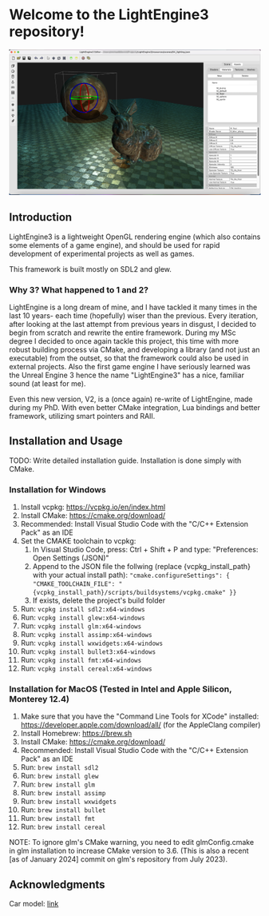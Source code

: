 # Welcome to the LightEngine3 repository! #

![Screenshot](https://raw.githubusercontent.com/Mickelbil84/LightEngine3/master/resources/screenshots/screenshot04.png)

## Introduction

LightEngine3 is a lightweight OpenGL rendering engine (which also contains some elements of a game engine),
and should be used for rapid development of experimental projects as well as games.

This framework is built mostly on SDL2 and glew.


### Why 3? What happened to 1 and 2?

LightEngine is a long dream of mine, and I have tackled it many times in the last 10 years- each time (hopefully) wiser than the previous.
Every iteration, after looking at the last attempt from previous years in disgust, I decided to begin from scratch and rewrite 
the entire framework. During my MSc degree I decided to once again tackle this project, this time with more robust building process
via CMake, and developing a library (and not just an executable) from the outset, so that the framework could also be used in external projects.
Also the first game engine I have seriously learned was the Unreal Engine 3 hence the name "LightEngine3" has a nice, familiar sound (at least for me).

Even this new version, V2, is a (once again) re-write of LightEngine, made during my PhD. With even better CMake integration, Lua bindings and better framework, utilizing smart pointers and RAII. 

## Installation and Usage

TODO: Write detailed installation guide.
Installation is done simply with CMake.

### Installation for Windows

1. Install vcpkg: https://vcpkg.io/en/index.html
2. Install CMake: https://cmake.org/download/
3. Recommended: Install Visual Studio Code with the "C/C++ Extension Pack" as an IDE
4. Set the CMAKE toolchain to vcpkg:
    1. In Visual Studio Code, press: Ctrl + Shift + P and type: "Preferences: Open Settings (JSON)"
    2. Append to the JSON file the follwing (replace {vcpkg_install_path} with your actual install path): `"cmake.configureSettings": { "CMAKE_TOOLCHAIN_FILE": "{vcpkg_install_path}/scripts/buildsystems/vcpkg.cmake" }}`
    3. If exists, delete the project's build folder
5. Run: `vcpkg install sdl2:x64-windows`
6. Run: `vcpkg install glew:x64-windows`
7. Run: `vcpkg install glm:x64-windows`
8. Run: `vcpkg install assimp:x64-windows`
9. Run: `vcpkg install wxwidgets:x64-windows`
10. Run: `vcpkg install bullet3:x64-windows`
11. Run: `vcpkg install fmt:x64-windows`
11. Run: `vcpkg install cereal:x64-windows`

### Installation for MacOS (Tested in Intel and Apple Silicon, Monterey 12.4)

1. Make sure that you have the "Command Line Tools for XCode" installed: https://developer.apple.com/download/all/ (for the AppleClang compiler)
2. Install Homebrew: https://brew.sh
3. Install CMake: https://cmake.org/download/
4. Recommended: Install Visual Studio Code with the "C/C++ Extension Pack" as an IDE
5. Run: `brew install sdl2`
6. Run: `brew install glew`
7. Run: `brew install glm`
8. Run: `brew install assimp`
9. Run: `brew install wxwidgets`
10. Run: `brew install bullet`
11. Run: `brew install fmt`
12. Run: `brew install cereal`

NOTE: To ignore glm's CMake warning, you need to edit glmConfig.cmake in glm installation to increase CMake version to 3.6.
(This is also a recent [as of January 2024] commit on glm's repository from July 2023).

## Acknowledgments

Car model: [link](https://sketchfab.com/3d-models/free-concept-car-025-public-domain-cc0-e3a65443d3e44c33b594cec591c01c05)